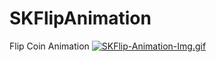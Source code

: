 # SKFlipAnimation
Flip Coin Animation
[![SKFlip-Animation-Img.gif](https://i.postimg.cc/NjwG54Lg/SKFlip-Animation-Img.gif)](https://postimg.cc/WhXcy0MK)




